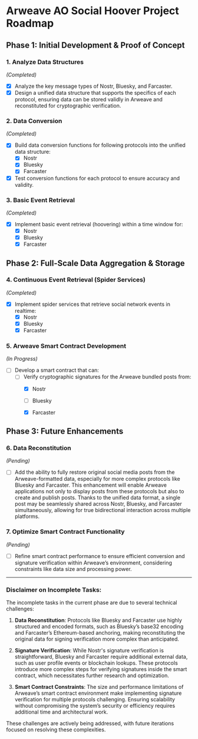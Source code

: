 # Arweave AO Social Hoover Project Roadmap

## Phase 1: Initial Development & Proof of Concept

### 1. Analyze Data Structures  
*(Completed)*
- [x] Analyze the key message types of Nostr, Bluesky, and Farcaster.
- [x] Design a unified data structure that supports the specifics of each protocol, ensuring data can be stored validly in Arweave and reconstituted for cryptographic verification.

### 2. Data Conversion  
*(Completed)*
- [x] Build data conversion functions for following protocols into the unified data structure:
  - [x] Nostr
  - [x] Bluesky
  - [x] Farcaster
- [x] Test conversion functions for each protocol to ensure accuracy and validity.

### 3. Basic Event Retrieval  
*(Completed)*
- [x] Implement basic event retrieval (hoovering) within a time window for:
  - [x] Nostr
  - [x] Bluesky
  - [x] Farcaster

## Phase 2: Full-Scale Data Aggregation & Storage

### 4. Continuous Event Retrieval (Spider Services)  
*(Completed)*
- [x] Implement spider services that retrieve social network events in realtime:
  - [x] Nostr
  - [x] Bluesky
  - [x] Farcaster

### 5. Arweave Smart Contract Development  
*(In Progress)*
- [ ] Develop a smart contract that can:
  - [ ] Verify cryptographic signatures for the Arweave bundled posts from:
    - [x] Nostr
    - [ ] Bluesky
    - [x] Farcaster


## Phase 3: Future Enhancements

### 6. Data Reconstitution  
*(Pending)*
- [ ] Add the ability to fully restore original social media posts from the Arweave-formatted data, especially for more complex protocols like Bluesky and Farcaster. This enhancement will enable Arweave applications not only to display posts from these protocols but also to create and publish posts. Thanks to the unified data format, a single post may be seamlessly shared across Nostr, Bluesky, and Farcaster simultaneously, allowing for true bidirectional interaction across multiple platforms.



### 7. Optimize Smart Contract Functionality  
*(Pending)*
- [ ] Refine smart contract performance to ensure efficient conversion and signature verification within Arweave’s environment, considering constraints like data size and processing power.
---

### Disclaimer on Incomplete Tasks:

The incomplete tasks in the current phase are due to several technical challenges:

1. **Data Reconstitution**: Protocols like Bluesky and Farcaster use highly structured and encoded formats, such as Bluesky’s base32 encoding and Farcaster’s Ethereum-based anchoring, making reconstituting the original data for signing verification more complex than anticipated.
   
2. **Signature Verification**: While Nostr's signature verification is straightforward, Bluesky and Farcaster require additional external data, such as user profile events or blockchain lookups. These protocols introduce more complex steps for verifying signatures inside the smart contract, which necessitates further research and optimization.

3. **Smart Contract Constraints**: The size and performance limitations of Arweave’s smart contract environment make implementing signature verification for multiple protocols challenging. Ensuring scalability without compromising the system’s security or efficiency requires additional time and architectural work.

These challenges are actively being addressed, with future iterations focused on resolving these complexities.
